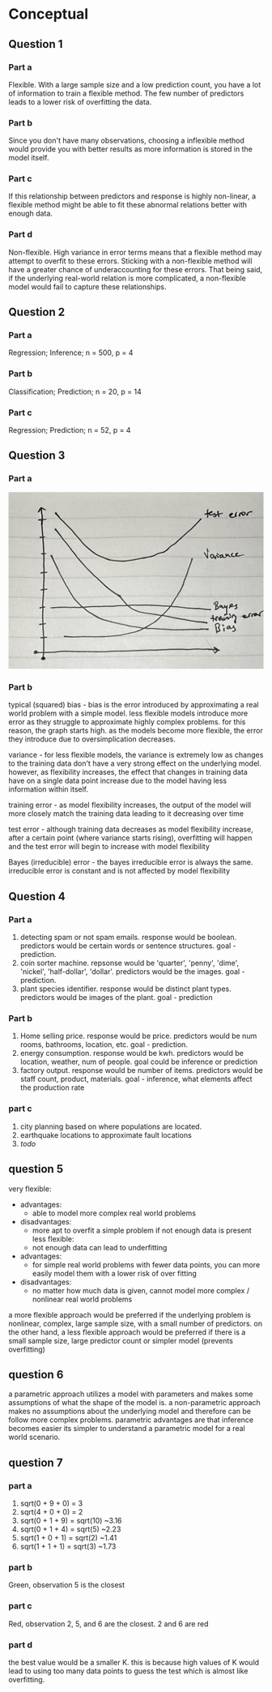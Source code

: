 # Conceptual
## Question 1
### Part a
Flexible. With a large sample size and a low prediction count, you have a lot of information to train a flexible method. The few number of predictors leads to a lower risk of overfitting the data. 

### Part b
Since you don't have many observations, choosing a inflexible method would provide you with better results as more information is stored in the model itself. 
### Part c
If this relationship between predictors and response is highly non-linear, a flexible method might be able to fit these abnormal relations better with enough data. 
### Part d
Non-flexible. High variance in error terms means that a flexible method may attempt to overfit to these errors. Sticking with a non-flexible method will have a greater chance of underaccounting for these errors. That being said, if the underlying real-world relation is more complicated, a non-flexible model would fail to capture these relationships.  

## Question 2
### Part a
Regression; Inference; n = 500, p = 4
### Part b
Classification; Prediction; n = 20, p = 14
### Part c
Regression; Prediction; n = 52, p = 4

## Question 3
### Part a
![bias_variance_tradeoff](bias_variance_tradeoff.jpg)
### Part b
typical (squared) bias - bias is the error introduced by approximating a real world problem with a simple model. less flexible models introduce more error as they struggle to approximate highly complex problems. for this reason, the graph starts high. as the models become more flexible, the error they introduce due to oversimplication decreases.

variance - for less flexible models, the variance is extremely low as changes to the training data don't have a very strong effect on the underlying model. however, as flexibility increases, the effect that changes in training data have on a single data point increase due to the model having less information within itself.

training error - as model flexibility increases, the output of the model will more closely match the training data leading to it decreasing over time

test error - although training data decreases as model flexibility increase, after a certain point (where variance starts rising), overfitting will happen and the test error will begin to increase with model flexibility

Bayes (irreducible) error - the bayes irreducible error is always the same. irreducible error is constant and is not affected by model flexibility

## Question 4
### Part a
1. detecting spam or not spam emails. response would be boolean. predictors would be certain words or sentence structures. goal - prediction. 
2. coin sorter machine. repsonse would be 'quarter', 'penny', 'dime', 'nickel', 'half-dollar', 'dollar'. predictors would be the images. goal - prediction.
3. plant species identifier. response would be distinct plant types. predictors would be images of the plant. goal - prediction
### Part b
1. Home selling price. response would be price. predictors would be num rooms, bathrooms, location, etc. goal - prediction.
2. energy consumption. response would be kwh. predictors would be location, weather, num of people. goal could be inference or prediction
3. factory output. response would be number of items. predictors would be staff count, product, materials. goal - inference, what elements affect the production rate
### part c
1. city planning based on where populations are located.
2. earthquake locations to approximate fault locations
3. *todo*

## question 5
very flexible:
- advantages:
  - able to model more complex real world problems
- disadvantages:
  - more apt to overfit a simple problem if not enough data is present
less flexible:
  - not enough data can lead to underfitting
- advantages:
  - for simple real world problems with fewer data points, you can more easily model them with a lower risk of over fitting
- disadvantages:
  - no matter how much data is given, cannot model more complex / nonlinear real world problems

a more flexible approach would be preferred if the underlying problem is nonlinear, complex, large sample size, with a small number of predictors. on the other hand, a less flexible approach would be preferred if there is a small sample size, large predictor count or simpler model (prevents overfitting)

## question 6
a parametric approach utilizes a model with parameters and makes some assumptions of what the shape of the model is. a non-parametric approach makes no assumptions about the underlying model and therefore can be follow more complex problems. parametric advantages are that inference becomes easier its simpler to understand a parametric model for a real world scenario. 

## question 7
### part a
1. sqrt(0 + 9 + 0) = 3
2. sqrt(4 + 0 + 0) = 2
3. sqrt(0 + 1 + 9) = sqrt(10) ~3.16
4. sqrt(0 + 1 + 4) = sqrt(5) ~2.23
5. sqrt(1 + 0 + 1) = sqrt(2) ~1.41
6. sqrt(1 + 1 + 1) = sqrt(3) ~1.73
### part b
Green, observation 5 is the closest
### part c
Red, observation 2, 5, and 6 are the closest. 2 and 6 are red
### part d
the best value would be a smaller K. this is because high values of K would lead to using too many data points to guess the test which is almost like overfitting.